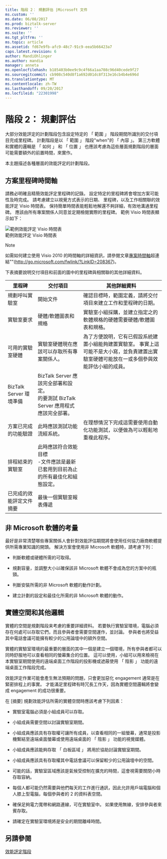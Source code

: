 ```yaml
---
title: 階段 2： 規劃評估 |Microsoft 文件
ms.custom: ''
ms.date: 06/08/2017
ms.prod: biztalk-server
ms.reviewer: ''
ms.suite: ''
ms.tgt_pltfrm: ''
ms.topic: article
ms.assetid: fd67e9fb-afc9-48c7-91c9-eea5b66423a7
caps.latest.revision: 6
author: MandiOhlinger
ms.author: mandia
manager: anneta
ms.openlocfilehash: b185403b0ee9c9c4f66a1aa708c96d40cede9f27
ms.sourcegitcommit: cb908c540d8f1a692d01dc8f313e16cb4b4e696d
ms.translationtype: MT
ms.contentlocale: zh-TW
ms.lasthandoff: 09/20/2017
ms.locfileid: "22301998"
---
```

# <a name="phase-2-planning-the-assessment"></a>階段 2： 規劃評估
大部分效能評定的計劃階段包含設定特定的 「 範圍 」 階段期間所識別的交付項目完成里程碑。 計劃階段是以 「 範圍 」 階段"when"的 「 內容 」。 第三方軟體和實體的邏輯是 「 如何 」 和 「 位置 」 也應該考慮為這些層面規劃階段的層面可能需要額外的前置時間，來實作。  
  
 本主題描述各種層面的效能評定的計劃階段。  
  
## <a name="solution-milestones-timeline"></a>方案里程碑時間軸  
 請務必明確且精簡效能評定里程碑的記錄。 設定特定的里程碑將會增加方案可能性及時完成。 請考慮建立以視覺方式表示的日期、 里程碑，以及工作相關聯的效能評定 Visio 時間表。 保持簡單時間表能輕鬆地解還不夠詳細，有效地溝通里程碑。 應該由所有專案關係人同意並定期檢閱實際的里程碑。 範例 Visio 時間表顯示如下：  
  
 ![範例效能評定 Visio 時間表](../technical-guides/media/sample-performance-assessment-visio-timeline.gif "Sample_Performance_Assessment_Visio_Timeline")  
範例效能評定 Visio 時間表  
  
> [!NOTE]  
>  如需如何建立使用 Visio 2010 的時間軸的詳細資訊，請參閱文章[專案時間軸](http://go.microsoft.com/fwlink/?LinkID=208367)超連結""(http://go.microsoft.com/fwlink/?LinkID=208367)。  
  
 下表摘要說明交付項目和前面的圖中的里程碑與相關聯的其他詳細資料。  
  
|里程碑|交付項目|其他詳細資料|  
|---------------|------------------|-------------------|  
|規劃呼叫實驗室|開始文件|確認目標時，範圍定義，請將交付項目來建立工作和里程碑的日期。|  
|實驗室要求|硬體/軟體圖表和規格|實驗室小組採購，並建立指定之的軟體規格的硬體需要硬體/軟體圖表和規格。|  
|可用的實驗室硬體|實驗室硬體現在應該可以存取所有專案關係人。|為了方便說明，它有已假設系統建置小組能夠建置實驗室。 事實上這可能不是大小寫，並負責建置出實驗室硬體可能放在一或多個參與效能評估小組的成員。|  
|BizTalk Server 環境準備|BizTalk Server 應該完全部署和設定。<br />的要測試 BizTalk Server 應用程式應該完全部署。||  
|方案已完成的功能驗證|此時應該測試功能流經系統。|在理想情況下完成這需要使用自動化功能測試，以便做為可以輕鬆地重複此程序。|  
|排程結束的實驗室|此時應該符合效能目標<br />-文件應該是最新已套用到目前為止的所有最佳化和組態設定。||  
|已完成的效能評定文件摘要|最後一個實驗室報表傳遞||  
  
## <a name="non-microsoft-software-considerations"></a>非 Microsoft 軟體的考量  
 最好是非常清楚哪些專案關係人會針對效能評估期間將會使用任何協力廠商軟體提供所需專業知識的開頭。 解決方案會使用非 Microsoft 軟體時，請考慮下列：  
  
-   判斷軟體或硬體所需的可取得。  
  
-   規劃容量，並調整大小以確保該非 Microsoft 軟體不會成為您的方案中的瓶頸。  
  
-   判斷安裝所需的非 Microsoft 軟體的動作計劃。  
  
-   建立計劃的設定和最佳化所需的非 Microsoft 軟體的動作。  
  
## <a name="physical-space-and-other-logistics"></a>實體空間和其他邏輯  
 實體的空間是規劃階段来考慮的重要詳細資料。 若要執行實驗室環境，電腦必須存在何處可以存取它們，而且參與者會需要空間運作，並討論。 參與者也將受益其中電話會議可能擁有較少的公用論壇中的額外空間。  
  
 實體的實驗室環境的最重要的層面的其中一個是建立一個環境，所有參與者都可以同時舒服地可以查看相同的螢幕集合的位置。 這可以使用，小組可以用來檢視在本實驗室期間使用的遠端桌面工作階段的投影機或遮蔽使用 「 陰影 」 功能的遠端桌面工作階段完成。  
  
 效能評定作業可能會產生無法預期的問題，只會更加惡化 engagement 通常是在緊密排程上的事實。 才能滿足里程碑有時冗長工作天，因為實體空間邏輯將會變成 engagement 的成功很重要。  
  
 在 [摘要] 規劃效能評估所需的實體空間時應該考慮下列因素：  
  
-   實驗室電腦必須是小組成員可以存取。  
  
-   小組成員需要空間以討論實驗室期間。  
  
-   小組成員應該具有存取權可讓所有成員，以查看相同的一組螢幕，通常是投影機繫結至遠端桌面螢幕或使用遠端桌面的 「 陰影 」 功能的視覺媒體。  
  
-   小組成員應該能夠存取 「 白板區域 」 將用於協助討論實驗室期間。  
  
-   小組成員應該具有存取權其中電話會議可以保留較少的公用論壇中的空間。  
  
-   可能的話，實驗室區域應該是氣候受控制在擴充的時間，這會視需要關閉小時存取容納。  
  
-   每個人都可能仍然需要與他們每天的工作進行通訊，因此允許用戶端電腦和個人膝上型電腦，每個參與者的 2 的資料表空間。  
  
-   確保足夠電力寬帶和網路連線，可在實驗室中。 如果使用無線，安排參與者來賓存取。  
  
-   請確定在實驗室環境將是安全的期間離峰時間。  
  
## <a name="see-also"></a>另請參閱  
 [效能評定階段](../technical-guides/phases-of-a-performance-assessment.md)
